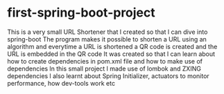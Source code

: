 # first-spring-boot-project
This is a very small URL Shortener that l created so that l can dive into spring-boot
The program makes it possible to shorten a URL using an algorithm and everytime a URL is shortened a QR code is created and the URL is embedded in the QR code
It was created so that l can learn about how to create dependencies in pom.xml file and how to make use of dependencies 
ln this small project l made use of lombok and ZXING dependencies 
l also learnt about Spring Initializer, actuators to monitor performance, how dev-tools work etc
